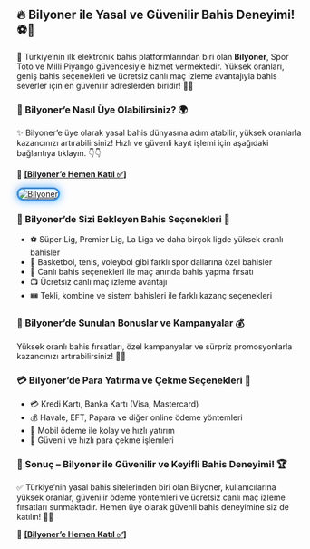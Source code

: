 <h2>🔥 Bilyoner ile Yasal ve Güvenilir Bahis Deneyimi! ⚽🎰</h2>
<p>💎 Türkiye’nin ilk elektronik bahis platformlarından biri olan <strong>Bilyoner</strong>, Spor Toto ve Milli Piyango güvencesiyle hizmet vermektedir. Yüksek oranları, geniş bahis seçenekleri ve ücretsiz canlı maç izleme avantajıyla bahis severler için en güvenilir adreslerden biridir! 🚀🎉</p>

<h3>🔗 Bilyoner’e Nasıl Üye Olabilirsiniz? 🌍</h3>
<p>✨ Bilyoner’e üye olarak yasal bahis dünyasına adım atabilir, yüksek oranlarla kazancınızı artırabilirsiniz! Hızlı ve güvenli kayıt işlemi için aşağıdaki bağlantıya tıklayın. 👇👇</p>
<p>🔗 <a href="http://www.redly.vip/3A5tsFl" target="_blank"><strong>[Bilyoner’e Hemen Katıl ✅]</strong></a></p>

<a href="http://www.redly.vip/3A5tsFl" title="Bilyoner">
  <img src="https://i.ibb.co/BtMhhf6/g-venligiris.jpg" alt="Bilyoner" style="max-width: 100%; border: 3px solid #1e90ff; border-radius: 15px; box-shadow: 0px 0px 15px rgba(30, 144, 255, 0.8);">
</a>

<h3>🎯 Bilyoner’de Sizi Bekleyen Bahis Seçenekleri 🌟</h3>
<ul>
  <li>⚽ Süper Lig, Premier Lig, La Liga ve daha birçok ligde yüksek oranlı bahisler</li>
  <li>🏀 Basketbol, tenis, voleybol gibi farklı spor dallarına özel bahisler</li>
  <li>🎰 Canlı bahis seçenekleri ile maç anında bahis yapma fırsatı</li>
  <li>📺 Ücretsiz canlı maç izleme avantajı</li>
  <li>🎟️ Tekli, kombine ve sistem bahisleri ile farklı kazanç seçenekleri</li>
</ul>

<h3>🎁 Bilyoner’de Sunulan Bonuslar ve Kampanyalar 💰</h3>
<p>Yüksek oranlı bahis fırsatları, özel kampanyalar ve sürpriz promosyonlarla kazancınızı artırabilirsiniz! 🚀🎉</p>

<h3>💳 Bilyoner’de Para Yatırma ve Çekme Seçenekleri 💸</h3>
<ul>
  <li>💳 Kredi Kartı, Banka Kartı (Visa, Mastercard)</li>
  <li>💰 Havale, EFT, Papara ve diğer online ödeme yöntemleri</li>
  <li>📲 Mobil ödeme ile kolay ve hızlı yatırım</li>
  <li>🔄 Güvenli ve hızlı para çekme işlemleri</li>
</ul>

<h3>🎯 Sonuç – Bilyoner ile Güvenilir ve Keyifli Bahis Deneyimi! 🏆</h3>
<p>✅ Türkiye’nin yasal bahis sitelerinden biri olan Bilyoner, kullanıcılarına yüksek oranlar, güvenilir ödeme yöntemleri ve ücretsiz canlı maç izleme fırsatları sunmaktadır. Hemen üye olarak güvenli bahis deneyimine siz de katılın! 🎉🔥</p>

<p>🔗 <a href="http://www.redly.vip/3A5tsFl" target="_blank"><strong>[Bilyoner’e Hemen Katıl ✅]</strong></a></p>
